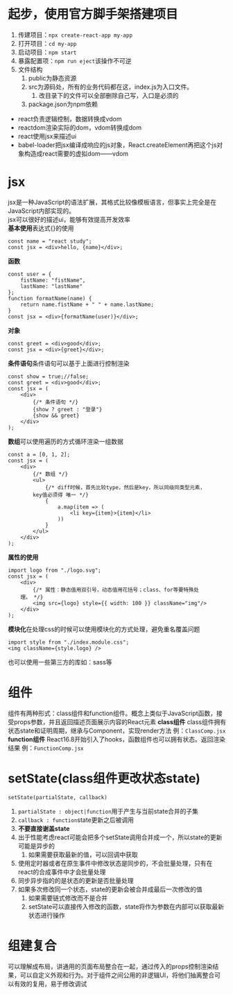 # 起步，使用官方脚手架搭建项目
1. 传建项目：``npx create-react-app my-app``
2. 打开项⽬：``cd my-app``
3. 启动项目：``npm start``
4. 暴露配置项：``npm run eject``该操作不可逆
5. ⽂件结构
   1. public为静态资源
   2. src为源码处，所有的业务代码都在这，index.js为入口文件。
      1. 改目录下的文件可以全部删除自己写，入口是必须的
   3. package.json为npm依赖

- react负责逻辑控制，数据转换成vdom
- reactdom渲染实际的dom，vdom转换成dom
- react使用jsx来描述ui
- babel-loader把jsx编译成响应的js对象，React.createElement再把这个js对象构造成react需要的虚拟dom——vdom

# jsx
jsx是一种JavaScript的语法扩展，其格式比较像模板语言，但事实上完全是在JavaScript内部实现的。  
jsx可以很好的描述ui，能够有效提高开发效率  
**基本使用**表达式{}的使用
```
const name = "react study";
const jsx = <div>hello, {name}</div>;
```
**函数** 
```
const user = {
    fistName: "fistName",
    lastName: "lastName"
};
function formatName(name) {
    return name.fistName + " " + name.lastName; 
}
const jsx = <div>{formatName(user)}</div>;
```
**对象**
```
const greet = <div>good</div>;
const jsx = <div>{greet}</div>;
```
**条件语句**条件语句可以基于上面进行控制渲染
```
const show = true;//false;
const greet = <div>good</div>;
const jsx = (
    <div>
        {/* 条件语句 */}
        {show ? greet : "登录"}
        {show && greet}
    </div>
);
```
**数组**可以使用遍历的方式循环渲染一组数据
```
const a = [0, 1, 2];
const jsx = (
    <div>
        {/* 数组 */} 
        <ul>
            {/* diff时候，⾸先⽐较type，然后是key，所以同级同类型元素，
        key值必须得 唯⼀ */}
            {
                a.map(item => (
                    <li key={item}>{item}</li>
                ))
            }
        </ul>
    </div>
);
```
**属性的使用**
```
import logo from "./logo.svg";
const jsx = (
    <div>
        {/* 属性：静态值⽤双引号，动态值⽤花括号；class、for等要特殊处
    理。 */} 
        <img src={logo} style={{ width: 100 }} className="img"/>
    </div>
);
```
**模块化**在处理css的时候可以使用模块化的方式处理，避免重名覆盖问题
```
import style from "./index.module.css"; 
<img className={style.logo} />
```
也可以使用一些第三方的库如：sass等

# 组件
组件有两种形式：class组件和function组件。概念上类似于JavaScript函数，接受props参数，并且返回描述页面展示内容的React元素
**class组件**
class组件拥有状态state和证明周期，继承与Component，实现render方法
例：``ClassComp.jsx``
**function组件**
React16.8开始引⼊了hooks，函数组件也可以拥有状态。返回渲染结果
例：``FunctionComp.jsx``

# setState(class组件更改状态state)
```setState(partialState, callback)```
1. ``partialState : object|function``用于产生与当前state合并的子集
2. ``callback : function``state更新之后被调用
3. **不要直接谢盖state**
4. 出于性能考虑react可能会把多个setState调用合并成一个，所以state的更新可能是异步的
   1. 如果需要获取最新的值，可以回调中获取
5. 使用定时器或者在原生事件中修改状态是同步的，不会批量处理，只有在react的合成事件中才会批量处理
6. 同步异步指的的是状态的更新是否批量处理
7. 如果多次修改同一个状态，state的更新会被合并成最后一次修改的值
   1. 如果需要链式修改而不是合并
   2. setState可以直接传入修改的函数，state将作为参数在内部可以获取最新状态进行操作

# 组建复合
可以理解成布局，讲通用的页面布局整合在一起，通过传入的props控制渲染结果，可以自定义外观和行为。对于组件之间公用的非逻辑UI，将他们抽离整合可以有效的复用，易于修改调试
